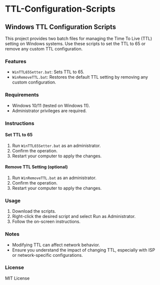 # TTL-Configuration-Scripts
## Windows TTL Configuration Scripts
This project provides two batch files for managing the Time To Live (TTL) setting on Windows systems. Use these scripts to set the TTL to 65 or remove any custom TTL configuration.

### Features
- `WinTTL65Setter.bat`: Sets TTL to 65.
- `WinRemoveTTL.bat`: Restores the default TTL setting by removing any custom configuration.
### Requirements
- Windows 10/11 (tested on Windows 11).
- Administrator privileges are required.
### Instructions
#### Set TTL to 65
1. Run `WinTTL65Setter.bat` as an administrator.
2. Confirm the operation.
3. Restart your computer to apply the changes.
#### Remove TTL Setting (optional)
1. Run `WinRemoveTTL.bat` as an administrator.
2. Confirm the operation.
3. Restart your computer to apply the changes.
### Usage
1. Download the scripts.
2. Right-click the desired script and select Run as Administrator.
3. Follow the on-screen instructions.
### Notes
- Modifying TTL can affect network behavior.
- Ensure you understand the impact of changing TTL, especially with ISP or network-specific configurations.
### License
MIT License
